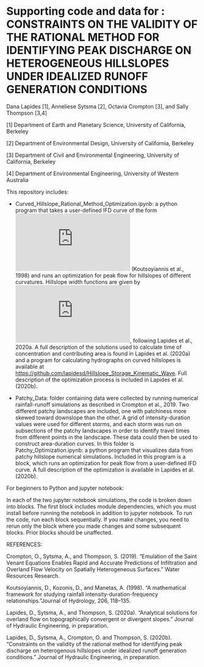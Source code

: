 # Supporting code and data for : CONSTRAINTS ON THE VALIDITY OF THE RATIONAL METHOD FOR IDENTIFYING PEAK DISCHARGE ON HETEROGENEOUS HILLSLOPES UNDER IDEALIZED RUNOFF GENERATION CONDITIONS

Dana Lapides [1], Anneliese Sytsma [2], Octavia Crompton [3], and Sally Thompson [3,4]

[1] Department of Earth and Planetary Science, University of California, Berkeley

[2] Department of Environmental Design, University of California, Berkeley

[3] Department of Civil and Environmental Engineering, University of California, Berkeley

[4] Department of Environmental Engineering, University of Western Australia

This repository includes: 

  - Curved_Hillslope_Rational_Method_Optimization.ipynb:
a python program that takes a user-defined IFD curve of the form ![equation](https://latex.codecogs.com/gif.latex?%5Cinline%20I%20%3D%20k_1/%28D%5Eb_1&plus;k_2%29%5E%7Bb_2%7D) (Koutsoyiannis et al., 1998) and runs an optimization for peak flow for hillslopes of different curvatures. Hillslope width functions are given by ![equation](https://latex.codecogs.com/gif.latex?%5Cinline%20w%3Dce%5E%7Bax%7D), following Lapides et al., 2020a. A full description of the solutions used to calculate time of concentration and contributing area is found in Lapides et al. (2020a) and a program for calculating hydrographs on curved hillslopes is available at https://github.com/lapidesd/Hillslope_Storage_Kinematic_Wave. Full description of the optimization process is included in Lapides et al. (2020b).

  - Patchy_Data:
folder containing data were collected by running numerical rainfall-runoff simulations as described in Crompton et al., 2019. Two different patchy landscapes are included, one with patchiness more skewed toward downslope than the other. A grid of intensity-duration values were used for different storms, and each storm was run on subsections of the patchy landscapes in order to identify travel times from different points in the landscape. These data could then be used to construct area-duration curves. In this folder is Patchy_Optimization.ipynb:
a python program that visualizes data from patchy hillslope numerical simulations. Included in this program is a block, which runs an optimization for peak flow from a user-defined IFD curve. A full description of the optimization is available in Lapides et al. (2020b).

For beginners to Python and jupyter notebook:

In each of the two jupyter notebook simulations, the code is broken down into blocks. The first block includes module dependencies, which you must install before running the notebook in addition to jupyter notebook. To run the code, run each block sequentially. If you make changes, you need to rerun only the block where you made changes and some subsequent blocks. Prior blocks should be unaffected.

REFERENCES:

Crompton, O., Sytsma, A., and Thompson, S. (2019). “Emulation of the Saint Venant Equations Enables Rapid and Accurate Predictions of Infiltration and Overland Flow Velocity on Spatially Heterogeneous Surfaces.” Water Resources Research.

Koutsoyiannis, D., Kozonis, D., and Manetas, A. (1998). “A mathematical framework for studying rainfall intensity-duration-frequency relationships.”Journal of Hydrology, 206, 118–135.

Lapides, D., Sytsma, A., and Thompson, S. (2020a). “Analytical solutions for overland flow on topographically convergent or divergent slopes.” Journal of Hydraulic Engineering, in preparation.

Lapides, D., Sytsma, A., Crompton, O. and Thompson, S. (2020b). “Constraints on the validity of the rational method for identifying peak discharge on heterogenous hillslopes under idealized runoff generation conditions." Journal of Hydraulic Engineering, in preparation.
